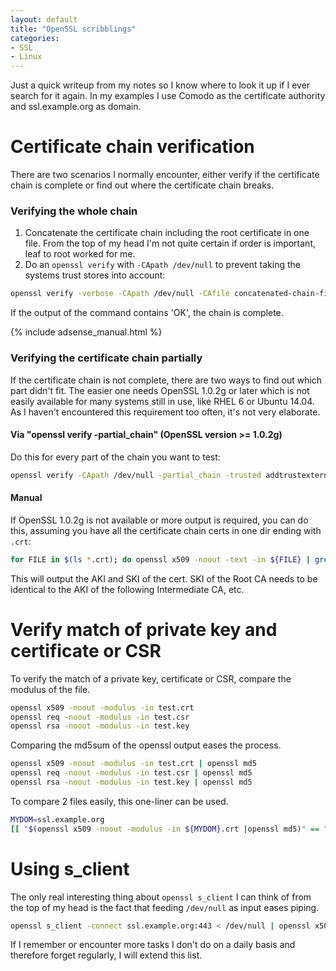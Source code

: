 ```yaml
---
layout: default
title: "OpenSSL scribblings"
categories:
- SSL
- Linux
---
```


Just a quick writeup from my notes so I know where to look it up if I ever search for it again. In my examples I use Comodo as the certificate authority and ssl.example.org as domain.

# Certificate chain verification

There are two scenarios I normally encounter, either verify if the certificate chain is complete or find out where the certificate chain breaks.

### Verifying the whole chain

1. Concatenate the certificate chain including the root certificate in one file. From the top of my head I'm not quite certain if order is important, leaf to root worked for me.
2. Do an `openssl verify` with `-CApath /dev/null` to prevent taking the systems trust stores into account:

```bash
openssl verify -verbose -CApath /dev/null -CAfile concatenated-chain-file.pem ssl.example.org.crt
```
If the output of the command contains 'OK', the chain is complete.

<!--more-->

{% include adsense_manual.html %}

### Verifying the certificate chain partially

If the certificate chain is not complete, there are two ways to find out which part didn't fit. The easier one needs OpenSSL 1.0.2g or later which is not easily available for many systems still in use, like RHEL 6 or Ubuntu 14.04. As I haven't encountered this requirement too often, it's not very elaborate.

#### Via "openssl verify -partial_chain" (OpenSSL version >= 1.0.2g)

Do this for every part of the chain you want to test:

```bash
openssl verify -CApath /dev/null -partial_chain -trusted addtrustexternalcaroot.crt comodorsaaddtrustca.crt
```

#### Manual

If OpenSSL 1.0.2g is not available or more output is required, you can do this, assuming you have all the certificate chain certs in one dir ending with `.crt`:

```bash
for FILE in $(ls *.crt); do openssl x509 -noout -text -in ${FILE} | grep "Key Identifier" -A1
```

This will output the AKI and SKI of the cert. SKI of the Root CA needs to be identical to the AKI of the following Intermediate CA, etc.

# Verify match of private key and certificate or CSR

To verify the match of a private key, certificate or CSR, compare the modulus of the file.

```bash
openssl x509 -noout -modulus -in test.crt
openssl req -noout -modulus -in test.csr
openssl rsa -noout -modulus -in test.key
```

Comparing the md5sum of the openssl output eases the process.

```bash
openssl x509 -noout -modulus -in test.crt | openssl md5
openssl req -noout -modulus -in test.csr | openssl md5
openssl rsa -noout -modulus -in test.key | openssl md5
```

To compare 2 files easily, this one-liner can be used.

```bash
MYDOM=ssl.example.org
[[ "$(openssl x509 -noout -modulus -in ${MYDOM}.crt |openssl md5)" == "$(openssl rsa -noout -modulus -in ${MYDOM}.key | openssl md5)" ]] && echo "OK" || echo "NOT OK"
```

# Using s_client

The only real interesting thing about `openssl s_client` I can think of from the top of my head is the fact that feeding `/dev/null` as input eases piping.

```bash
openssl s_client -connect ssl.example.org:443 < /dev/null | openssl x509 -noout -text
```

If I remember or encounter more tasks I don't do on a daily basis and therefore forget regularly, I will extend this list.
